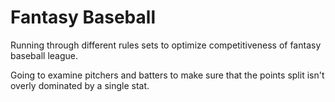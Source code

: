 # Fantasy Baseball

Running through different rules sets to optimize competitiveness of fantasy baseball league.

Going to examine pitchers and batters to make sure that the points split isn't overly dominated by a single stat.